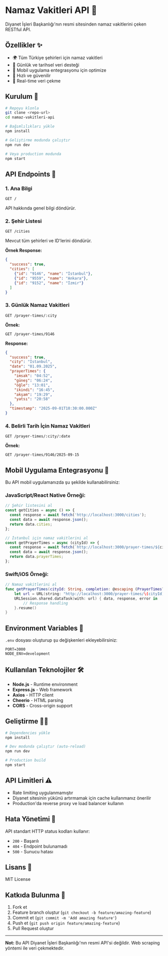 # Namaz Vakitleri API 🕌

Diyanet İşleri Başkanlığı'nın resmi sitesinden namaz vakitlerini çeken RESTful API.

## Özellikler ✨

- 🌍 Tüm Türkiye şehirleri için namaz vakitleri
- 📅 Günlük ve tarihsel veri desteği  
- 📱 Mobil uygulama entegrasyonu için optimize
- 🚀 Hızlı ve güvenilir
- 🔄 Real-time veri çekme

## Kurulum 🔧

```bash
# Repoyu klonla
git clone <repo-url>
cd namaz-vakitleri-api

# Bağımlılıkları yükle
npm install

# Geliştirme modunda çalıştır
npm run dev

# Veya production modunda
npm start
```

## API Endpoints 📡

### 1. Ana Bilgi
```
GET /
```
API hakkında genel bilgi döndürür.

### 2. Şehir Listesi
```
GET /cities
```
Mevcut tüm şehirleri ve ID'lerini döndürür.

**Örnek Response:**
```json
{
  "success": true,
  "cities": [
    {"id": "9146", "name": "İstanbul"},
    {"id": "9559", "name": "Ankara"},
    {"id": "9152", "name": "İzmir"}
  ]
}
```

### 3. Günlük Namaz Vakitleri
```
GET /prayer-times/:city
```

**Örnek:**
```
GET /prayer-times/9146
```

**Response:**
```json
{
  "success": true,
  "city": "İstanbul",
  "date": "01.09.2025",
  "prayerTimes": {
    "imsak": "04:52",
    "güneş": "06:24", 
    "öğle": "13:01",
    "ikindi": "16:45",
    "akşam": "19:29",
    "yatsı": "20:58"
  },
  "timestamp": "2025-09-01T10:30:00.000Z"
}
```

### 4. Belirli Tarih İçin Namaz Vakitleri
```
GET /prayer-times/:city/:date
```

**Örnek:**
```
GET /prayer-times/9146/2025-09-15
```

## Mobil Uygulama Entegrasyonu 📱

Bu API mobil uygulamanızda şu şekilde kullanabilirsiniz:

### JavaScript/React Native Örneği:
```javascript
// Şehir listesini al
const getCities = async () => {
  const response = await fetch('http://localhost:3000/cities');
  const data = await response.json();
  return data.cities;
};

// İstanbul için namaz vakitlerini al
const getPrayerTimes = async (cityId) => {
  const response = await fetch(`http://localhost:3000/prayer-times/${cityId}`);
  const data = await response.json();
  return data.prayerTimes;
};
```

### Swift/iOS Örneği:
```swift
// Namaz vakitlerini al
func getPrayerTimes(cityId: String, completion: @escaping (PrayerTimes?) -> Void) {
    let url = URL(string: "http://localhost:3000/prayer-times/\(cityId)")!
    URLSession.shared.dataTask(with: url) { data, response, error in
        // Response handling
    }.resume()
}
```

## Environment Variables 🔧

`.env` dosyası oluşturup şu değişkenleri ekleyebilirsiniz:

```env
PORT=3000
NODE_ENV=development
```

## Kullanılan Teknolojiler 🛠️

- **Node.js** - Runtime environment
- **Express.js** - Web framework  
- **Axios** - HTTP client
- **Cheerio** - HTML parsing
- **CORS** - Cross-origin support

## Geliştirme 👨‍💻

```bash
# Dependencies yükle
npm install

# Dev modunda çalıştır (auto-reload)
npm run dev

# Production build
npm start
```

## API Limitleri ⚠️

- Rate limiting uygulanmamıştır
- Diyanet sitesinin yükünü artırmamak için cache kullanmanız önerilir
- Production'da reverse proxy ve load balancer kullanın

## Hata Yönetimi 🚨

API standart HTTP status kodları kullanır:
- `200` - Başarılı
- `404` - Endpoint bulunamadı  
- `500` - Sunucu hatası

## Lisans 📄

MIT License

## Katkıda Bulunma 🤝

1. Fork et
2. Feature branch oluştur (`git checkout -b feature/amazing-feature`)
3. Commit et (`git commit -m 'Add amazing feature'`)
4. Push et (`git push origin feature/amazing-feature`)
5. Pull Request oluştur

---

**Not:** Bu API Diyanet İşleri Başkanlığı'nın resmi API'si değildir. Web scraping yöntemi ile veri çekmektedir.
